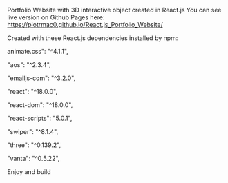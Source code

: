 Portfolio Website with 3D interactive object created in React.js
You can see live version on Github Pages here: https://piotrmac0.github.io/React.js_Portfolio_Website/

Created with these React.js dependencies installed by npm:

animate.css": "^4.1.1",

"aos": "^2.3.4",

"emailjs-com": "^3.2.0",

"react": "^18.0.0",

"react-dom": "^18.0.0",

"react-scripts": "5.0.1",

"swiper": "^8.1.4",

"three": "^0.139.2",

 "vanta": "^0.5.22",

Enjoy and build
